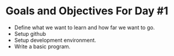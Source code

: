 # Goals and Objectives For Day #1

- Define what we want to learn and how far we want to go.
- Setup github
- Setup development environment.
- Write a basic program.
